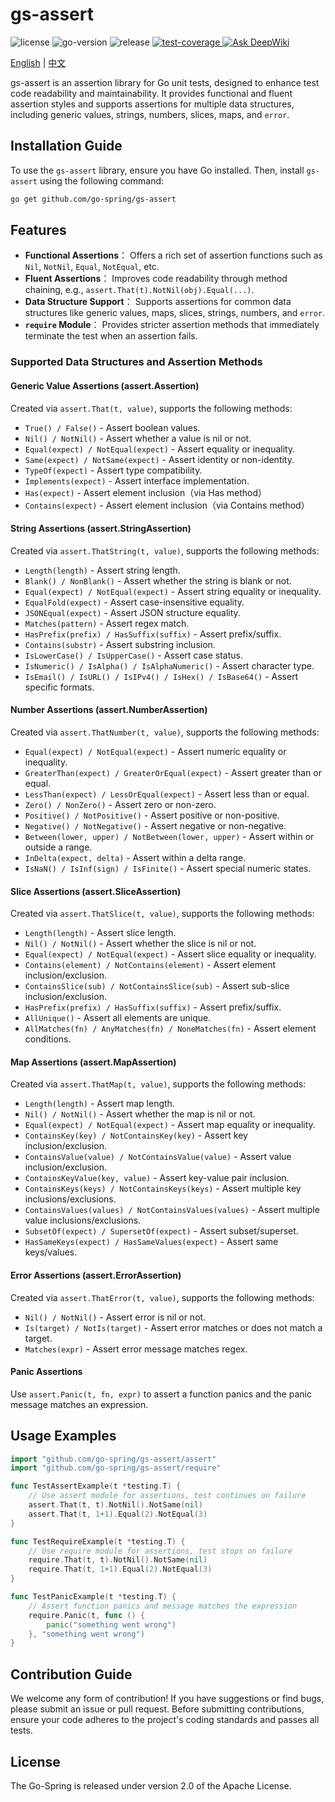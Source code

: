 # gs-assert

<div>
   <img src="https://img.shields.io/github/license/go-spring/gs-assert" alt="license"/>
   <img src="https://img.shields.io/github/go-mod/go-version/go-spring/gs-assert" alt="go-version"/>
   <img src="https://img.shields.io/github/v/release/go-spring/gs-assert?include_prereleases" alt="release"/>
   <a href="https://codecov.io/gh/go-spring/gs-assert" > 
      <img src="https://codecov.io/gh/go-spring/gs-assert/graph/badge.svg?token=SX7CV1T0O8" alt="test-coverage"/>
   </a>
   <a href="https://deepwiki.com/go-spring/gs-assert"><img src="https://deepwiki.com/badge.svg" alt="Ask DeepWiki"></a>
</div>

[English](README.md) | [中文](README_CN.md)

gs-assert is an assertion library for Go unit tests,
designed to enhance test code readability and maintainability.
It provides functional and fluent assertion styles and
supports assertions for multiple data structures,
including generic values, strings, numbers, slices, maps, and `error`.

## Installation Guide

To use the `gs-assert` library, ensure you have Go installed.
Then, install `gs-assert` using the following command:

```bash
go get github.com/go-spring/gs-assert
```

## Features

- **Functional Assertions**：
  Offers a rich set of assertion functions such as `Nil`, `NotNil`, `Equal`, `NotEqual`, etc.
- **Fluent Assertions**：
  Improves code readability through method chaining, e.g., `assert.That(t).NotNil(obj).Equal(...)`.
- **Data Structure Support**：
  Supports assertions for common data structures like generic values, maps, slices, strings, numbers, and `error`.
- **`require` Module**：
  Provides stricter assertion methods that immediately terminate the test when an assertion fails.

### Supported Data Structures and Assertion Methods

#### Generic Value Assertions (assert.Assertion)

Created via `assert.That(t, value)`, supports the following methods:

- `True() / False()` - Assert boolean values.
- `Nil() / NotNil()` - Assert whether a value is nil or not.
- `Equal(expect) / NotEqual(expect)` - Assert equality or inequality.
- `Same(expect) / NotSame(expect)` - Assert identity or non-identity.
- `TypeOf(expect)` - Assert type compatibility.
- `Implements(expect)` - Assert interface implementation.
- `Has(expect)` - Assert element inclusion（via Has method）
- `Contains(expect)` - Assert element inclusion（via Contains method）

#### String Assertions (assert.StringAssertion)

Created via `assert.ThatString(t, value)`, supports the following methods:

- `Length(length)` - Assert string length.
- `Blank() / NonBlank()` - Assert whether the string is blank or not.
- `Equal(expect) / NotEqual(expect)` - Assert string equality or inequality.
- `EqualFold(expect)` - Assert case-insensitive equality.
- `JSONEqual(expect)` - Assert JSON structure equality.
- `Matches(pattern)` - Assert regex match.
- `HasPrefix(prefix) / HasSuffix(suffix)` - Assert prefix/suffix.
- `Contains(substr)` - Assert substring inclusion.
- `IsLowerCase() / IsUpperCase()` - Assert case status.
- `IsNumeric() / IsAlpha() / IsAlphaNumeric()` - Assert character type.
- `IsEmail() / IsURL() / IsIPv4() / IsHex() / IsBase64()` - Assert specific formats.

#### Number Assertions (assert.NumberAssertion)

Created via `assert.ThatNumber(t, value)`, supports the following methods:

- `Equal(expect) / NotEqual(expect)` - Assert numeric equality or inequality.
- `GreaterThan(expect) / GreaterOrEqual(expect)` - Assert greater than or equal.
- `LessThan(expect) / LessOrEqual(expect)` - Assert less than or equal.
- `Zero() / NonZero()` - Assert zero or non-zero.
- `Positive() / NotPositive()` - Assert positive or non-positive.
- `Negative() / NotNegative()` - Assert negative or non-negative.
- `Between(lower, upper) / NotBetween(lower, upper)` - Assert within or outside a range.
- `InDelta(expect, delta)` - Assert within a delta range.
- `IsNaN() / IsInf(sign) / IsFinite()` - Assert special numeric states.

#### Slice Assertions (assert.SliceAssertion)

Created via `assert.ThatSlice(t, value)`, supports the following methods:

- `Length(length)` - Assert slice length.
- `Nil() / NotNil()` - Assert whether the slice is nil or not.
- `Equal(expect) / NotEqual(expect)` - Assert slice equality or inequality.
- `Contains(element) / NotContains(element)` - Assert element inclusion/exclusion.
- `ContainsSlice(sub) / NotContainsSlice(sub)` - Assert sub-slice inclusion/exclusion.
- `HasPrefix(prefix) / HasSuffix(suffix)` - Assert prefix/suffix.
- `AllUnique()` - Assert all elements are unique.
- `AllMatches(fn) / AnyMatches(fn) / NoneMatches(fn)` - Assert element conditions.

#### Map Assertions (assert.MapAssertion)

Created via `assert.ThatMap(t, value)`, supports the following methods:

- `Length(length)` - Assert map length.
- `Nil() / NotNil()` - Assert whether the map is nil or not.
- `Equal(expect) / NotEqual(expect)` - Assert map equality or inequality.
- `ContainsKey(key) / NotContainsKey(key)` - Assert key inclusion/exclusion.
- `ContainsValue(value) / NotContainsValue(value)` - Assert value inclusion/exclusion.
- `ContainsKeyValue(key, value)` - Assert key-value pair inclusion.
- `ContainsKeys(keys) / NotContainsKeys(keys)` - Assert multiple key inclusions/exclusions.
- `ContainsValues(values) / NotContainsValues(values)` - Assert multiple value inclusions/exclusions.
- `SubsetOf(expect) / SupersetOf(expect)` - Assert subset/superset.
- `HasSameKeys(expect) / HasSameValues(expect)` - Assert same keys/values.

#### Error Assertions (assert.ErrorAssertion)

Created via `assert.ThatError(t, value)`, supports the following methods:

- `Nil() / NotNil()` - Assert error is nil or not.
- `Is(target) / NotIs(target)` - Assert error matches or does not match a target.
- `Matches(expr)` - Assert error message matches regex.

#### Panic Assertions

Use `assert.Panic(t, fn, expr)` to assert a function panics and
the panic message matches an expression.

## Usage Examples

```go
import "github.com/go-spring/gs-assert/assert"
import "github.com/go-spring/gs-assert/require"

func TestAssertExample(t *testing.T) {
    // Use assert module for assertions, test continues on failure
    assert.That(t, t).NotNil().NotSame(nil)
    assert.That(t, 1+1).Equal(2).NotEqual(3)
}

func TestRequireExample(t *testing.T) {
    // Use require module for assertions, test stops on failure
    require.That(t, t).NotNil().NotSame(nil)
    require.That(t, 1+1).Equal(2).NotEqual(3)
}

func TestPanicExample(t *testing.T) {
    // Assert function panics and message matches the expression
    require.Panic(t, func () {
        panic("something went wrong")
    }, "something went wrong")
}
```

## Contribution Guide

We welcome any form of contribution!
If you have suggestions or find bugs, please submit an issue or pull request.
Before submitting contributions, ensure your code adheres to
the project's coding standards and passes all tests.

## License

The Go-Spring is released under version 2.0 of the Apache License.